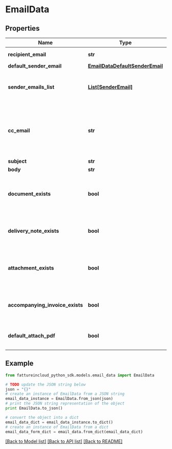 # EmailData



## Properties
Name | Type | Description | Notes
------------ | ------------- | ------------- | -------------
**recipient_email** | **str** | Recipient&#39;s email | [optional] 
**default_sender_email** | [**EmailDataDefaultSenderEmail**](EmailDataDefaultSenderEmail.md) |  | [optional] 
**sender_emails_list** | [**List[SenderEmail]**](SenderEmail.md) | List of all emails from which the document can be sent | [optional] 
**cc_email** | **str** | By default is the logged company email. This is the email address to which a copy will be sent. | [optional] 
**subject** | **str** | Email subject | [optional] 
**body** | **str** | Email body | [optional] 
**document_exists** | **bool** | If the document is not a delivery note, this flag will be set to true | [optional] 
**delivery_note_exists** | **bool** | If the document is a delivery note, this flag will be set to true | [optional] 
**attachment_exists** | **bool** | If the document has one or more attachments, this flag will be set to true | [optional] 
**accompanying_invoice_exists** | **bool** | If an accompanying invoice exists, this flag will be set to true | [optional] 
**default_attach_pdf** | **bool** | If a pdf is attached, this flag will be set to true | [optional] 

## Example

```python
from fattureincloud_python_sdk.models.email_data import EmailData

# TODO update the JSON string below
json = "{}"
# create an instance of EmailData from a JSON string
email_data_instance = EmailData.from_json(json)
# print the JSON string representation of the object
print EmailData.to_json()

# convert the object into a dict
email_data_dict = email_data_instance.to_dict()
# create an instance of EmailData from a dict
email_data_form_dict = email_data.from_dict(email_data_dict)
```
[[Back to Model list]](../README.md#documentation-for-models) [[Back to API list]](../README.md#documentation-for-api-endpoints) [[Back to README]](../README.md)


